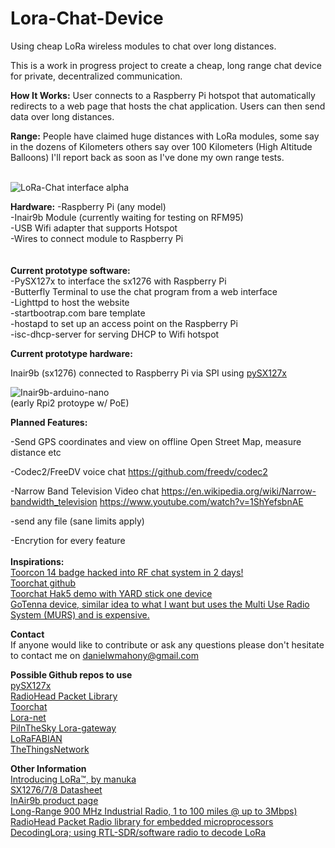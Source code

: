 # Lora-Chat-Device

Using cheap LoRa wireless modules to chat over long distances.

This is a work in progress project to create a cheap, long range chat device for private, decentralized communication.

<b>How It Works:</b>
User connects to a Raspberry Pi hotspot that automatically redirects to a web page that hosts the chat application. Users can then send data over long distances. 

<b>Range:</b>
People have claimed huge distances with LoRa modules, some say in the dozens of Kilometers others say over 100 Kilometers (High Altitude Balloons) I'll report back as soon as I've done my own range tests.

<br>
<img src="http://i.imgur.com/tfc3tMf.jpg" alt="LoRa-Chat interface alpha">
<br>

<b>Hardware:</b>
-Raspberry Pi (any model)<br>
-Inair9b Module (currently waiting for testing on RFM95)<br>
-USB Wifi adapter that supports Hotspot<br>
-Wires to connect module to Raspberry Pi<br>
<br>
<br>
<b>Current prototype software:</b>
<br>
-PySX127x to interface the sx1276 with Raspberry Pi<br>
-Butterfly Terminal to use the chat program from a web interface<br> 
-Lighttpd to host the website<br>
-startbootrap.com bare template<br>
-hostapd to set up an access point on the Raspberry Pi<br>
-isc-dhcp-server for serving DHCP to Wifi hotspot<br>

<b>Current prototype hardware:</b>

Inair9b (sx1276) connected to Raspberry Pi via SPI using <a href="https://github.com/mayeranalytics/pySX127x">pySX127x </a>

<img src="http://i.imgur.com/SBA0ONi.jpg" alt="Inair9b-arduino-nano">
<br>(early Rpi2 protoype w/ PoE)</br>

<b>Planned Features:</b>

-Send GPS coordinates and view on offline Open Street Map, measure    distance etc

-Codec2/FreeDV voice chat
https://github.com/freedv/codec2

-Narrow Band Television Video chat
https://en.wikipedia.org/wiki/Narrow-bandwidth_television
https://www.youtube.com/watch?v=1ShYefsbnAE

-send any file (sane limits apply)

-Encrytion for every feature<br>
<br>
<b>Inspirations:</b><br> 
<a href="http://ossmann.blogspot.com.au/2012/10/the-toorcon-14-badge.html">Toorcon 14 badge hacked into RF chat system in 2 days!</a><br>
<a href="https://github.com/hathcox/ToorChat">Toorchat github</a><br>
<a href="https://youtu.be/pkTlTCUeec0?t=622">Toorchat Hak5 demo with YARD stick one device</a><br>
<a href="http://www.gotenna.com/">GoTenna device, similar idea to what I want but uses the Multi Use Radio System (MURS) and is expensive.</a><br>

<b>Contact</b><br>
If anyone would like to contribute or ask any questions please don't hesitate to contact me on danielwmahony@gmail.com

<b>Possible Github repos to use</b><br> 
<a href="https://github.com/mayeranalytics/pySX127x">pySX127x </a><br>
<a href="https://github.com/PaulStoffregen/RadioHead">RadioHead Packet Library</a><br>
<a href="https://github.com/hathcox/ToorChat">Toorchat</a><br>
<a href="https://github.com/Lora-net">Lora-net</a><br>
<a href="https://github.com/PiInTheSky/lora-gateway">PiInTheSky Lora-gateway</a><br>
<a href="https://github.com/telecombretagne/LoRaFABIAN">LoRaFABIAN</a><br>
<a href="https://github.com/TheThingsNetwork/">TheThingsNetwork</a><br>

<b>Other Information</b><br>
<a href="http://www.instructables.com/id/Introducing-LoRa-/?ALLSTEPS">Introducing LoRa™, by manuka </a><br>
<a href="http://www.semtech.com/images/datasheet/sx1276_77_78_79.pdf">SX1276/7/8 Datasheet</a><br>
<a href="http://modtronix.com/inair9b.html">InAir9b product page</a><br>
<a href="http://www.digi.com/products/xbee-rf-solutions/modems/digi-xlr-pro">Long-Range 900 MHz Industrial Radio, 1 to 100 miles @ up to 3Mbps)</a>
<a href="http://www.airspayce.com/mikem/arduino/RadioHead/">RadioHead Packet Radio library for embedded microprocessors</a>
<a href="https://revspace.nl/DecodingLora">DecodingLora; using RTL-SDR/software radio to decode LoRa</a>
